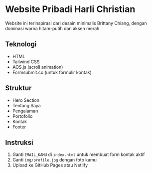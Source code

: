 # Website Pribadi Harli Christian

Website ini terinspirasi dari desain minimalis Brittany Chiang, dengan dominasi warna hitam-putih dan aksen merah.

## Teknologi
- HTML
- Tailwind CSS
- AOS.js (scroll animation)
- Formsubmit.co (untuk formulir kontak)

## Struktur
- Hero Section
- Tentang Saya
- Pengalaman
- Portofolio
- Kontak
- Footer

## Instruksi
1. Ganti `EMAIL_KAMU` di `index.html` untuk membuat form kontak aktif
2. Ganti `img/profile.jpg` dengan foto kamu
3. Upload ke GitHub Pages atau Netlify
